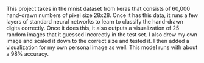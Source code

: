 This project takes in the mnist dataset from keras that consists of 60,000 hand-drawn numbers of pixel size 28x28. Once it has this data, it runs a few layers of standard neural networks to learn to classify the hand-drawn digits correctly. Once it does this, it also outputs a visualization of 25 random images that it guessed incorectly in the test set. I also drew my own image and scaled it down to the correct size and tested it. I then added a visualization for my own personal image as well. This model runs with about a 98% accuracy.   
